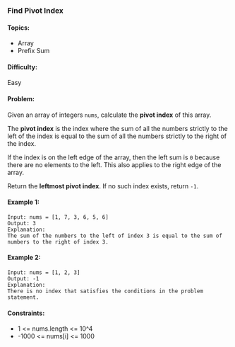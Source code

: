 ### Find Pivot Index

#### Topics:
<ul>
  <li>Array</li>
  <li>Prefix Sum</li>
</ul>

#### Difficulty:
Easy

#### Problem:

Given an array of integers `nums`, calculate the **pivot index** of this array.

The **pivot index** is the index where the sum of all the numbers strictly to the left of the index is equal to the sum of all the numbers strictly to the right of the index.

If the index is on the left edge of the array, then the left sum is `0` because there are no elements to the left. This also applies to the right edge of the array.

Return the **leftmost pivot index**. If no such index exists, return `-1`.

#### Example 1:
```shell
Input: nums = [1, 7, 3, 6, 5, 6]
Output: 3
Explanation:
The sum of the numbers to the left of index 3 is equal to the sum of numbers to the right of index 3.
```

#### Example 2:
```shell
Input: nums = [1, 2, 3]
Output: -1
Explanation:
There is no index that satisfies the conditions in the problem statement.
```

#### Constraints:
<ul>
  <li>1 <= nums.length <= 10^4</li>
  <li>-1000 <= nums[i] <= 1000</li>
</ul>
